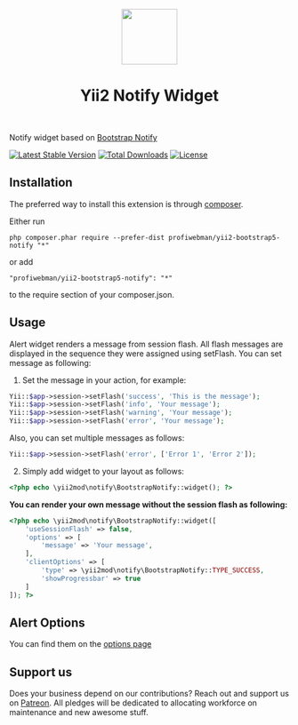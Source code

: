 <p align="center">
    <a href="https://github.com/yiisoft" target="_blank">
        <img src="https://avatars0.githubusercontent.com/u/993323" height="100px">
    </a>
    <h1 align="center">Yii2 Notify Widget</h1>
    <br>
</p>

Notify widget based on [Bootstrap Notify](http://bootstrap-notify.remabledesigns.com/)

[![Latest Stable Version](https://poser.pugx.org/yii2mod/yii2-bootstrap-notify/v/stable)](https://packagist.org/packages/profiwebman/yii2-bootstrap5-notify)
[![Total Downloads](https://poser.pugx.org/yii2mod/yii2-bootstrap-notify/downloads)](https://packagist.org/packages/profiwebman/yii2-bootstrap5-notify)
[![License](https://poser.pugx.org/yii2mod/yii2-bootstrap-notify/license)](https://packagist.org/packages/yii2mod/profiwebman-bootstrap5-notify)

Installation 
------------

The preferred way to install this extension is through [composer](http://getcomposer.org/download/).

Either run

```
php composer.phar require --prefer-dist profiwebman/yii2-bootstrap5-notify "*"
```

or add

```
"profiwebman/yii2-bootstrap5-notify": "*"
```

to the require section of your composer.json.

Usage
-------

Alert widget renders a message from session flash. All flash messages are displayed
in the sequence they were assigned using setFlash. You can set message as following:

1) Set the message in your action, for example:

```php
Yii::$app->session->setFlash('success', 'This is the message');
Yii::$app->session->setFlash('info', 'Your message');
Yii::$app->session->setFlash('warning', 'Your message');
Yii::$app->session->setFlash('error', 'Your message');
```

Also, you can set multiple messages as follows:
 
```php
Yii::$app->session->setFlash('error', ['Error 1', 'Error 2']);
```


2) Simply add widget to your layout as follows:
```php
<?php echo \yii2mod\notify\BootstrapNotify::widget(); ?>
```

**You can render your own message without the session flash as following:**
```php
<?php echo \yii2mod\notify\BootstrapNotify::widget([
    'useSessionFlash' => false,
    'options' => [
        'message' => 'Your message',
    ],
    'clientOptions' => [
        'type' => \yii2mod\notify\BootstrapNotify::TYPE_SUCCESS,
        'showProgressbar' => true
    ]
]); ?>
```

Alert Options 
----------------
You can find them on the [options page](http://bootstrap-notify.remabledesigns.com/)


## Support us

Does your business depend on our contributions? Reach out and support us on [Patreon](https://www.patreon.com/yii2mod). 
All pledges will be dedicated to allocating workforce on maintenance and new awesome stuff.
